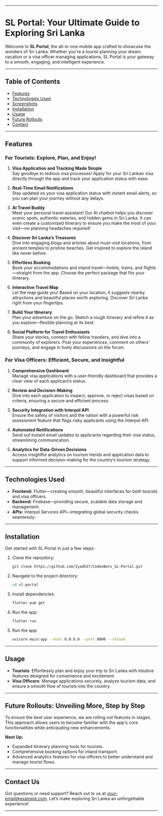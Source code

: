
---

# **SL Portal: Your Ultimate Guide to Exploring Sri Lanka**

Welcome to **SL Portal**, the all-in-one mobile app crafted to showcase the wonders of Sri Lanka. Whether you're a tourist planning your dream vacation or a visa officer managing applications, SL Portal is your gateway to a smooth, engaging, and intelligent experience.

---

## **Table of Contents**

- [Features](#features)
- [Technologies Used](#technologies-used)
- [Screenshots](#screenshots)
- [Installation](#installation)
- [Usage](#usage)
- [Future Rollouts](#future-rollouts)
- [Contact](#contact)

---

## **Features**

### **For Tourists: Explore, Plan, and Enjoy!**

1. **Visa Application and Tracking Made Simple**  
   Say goodbye to tedious visa processes! Apply for your Sri Lankan visa directly through the app and track your application status with ease.

2. **Real-Time Email Notifications**  
   Stay updated on your visa application status with instant email alerts, so you can plan your journey without any delays.

3. **AI Travel Buddy**  
   Meet your personal travel assistant! Our AI chatbot helps you discover scenic spots, authentic eateries, and hidden gems in Sri Lanka. It can even create a customized itinerary to ensure you make the most of your visit—no planning headaches required!

4. **Discover Sri Lanka’s Treasures**  
   Dive into engaging blogs and articles about must-visit locations, from ancient temples to pristine beaches. Get inspired to explore the island like never before.

5. **Effortless Booking**  
   Book your accommodations and inland travel—hotels, trains, and flights—straight from the app. Choose the perfect package that fits your itinerary.

6. **Interactive Travel Map**  
   Let the map guide you! Based on your location, it suggests nearby attractions and beautiful places worth exploring. Discover Sri Lanka right from your fingertips.

7. **Build Your Itinerary**  
   Plan your adventure on the go. Sketch a rough itinerary and refine it as you explore—flexible planning at its best.

8. **Social Platform for Travel Enthusiasts**  
   Share your stories, connect with fellow travelers, and dive into a community of explorers. Post your experiences, comment on others’ journeys, and engage in lively discussions on the forum.

### **For Visa Officers: Efficient, Secure, and Insightful**

1. **Comprehensive Dashboard**  
   Manage visa applications with a user-friendly dashboard that provides a clear view of each applicant’s status.

2. **Review and Decision-Making**  
   Dive into each application to inspect, approve, or reject visas based on criteria, ensuring a secure and efficient process.

3. **Security Integration with Interpol API**  
   Ensure the safety of visitors and the nation with a powerful risk assessment feature that flags risky applicants using the Interpol API.

4. **Automated Notifications**  
   Send out instant email updates to applicants regarding their visa status, streamlining communication.

5. **Analytics for Data-Driven Decisions**  
   Access insightful analytics on tourism trends and application data to support informed decision-making for the country’s tourism strategy.

---

## **Technologies Used**

- **Frontend:** Flutter—creating smooth, beautiful interfaces for both tourists and visa officers.
- **Backend:** Firebase—providing secure, scalable data storage and management.
- **APIs:** Interpol Services API—integrating global security checks seamlessly.

---

## **Installation**

Get started with SL Portal in just a few steps:

1. Clone the repository:

   ```bash
   git clone https://github.com/Iyadh27/CodexBots_SL-Portal.git
   ```

2. Navigate to the project directory:

   ```bash
   cd sl-portal
   ```

3. Install dependencies:

   ```bash
   flutter pub get
   ```

4. Run the app:

   ```bash
   flutter run
   ```
5. Run the app:

   ```bash
   uvicorn main:app --host 0.0.0.0 --port 8000 --reload
   ```

---

## **Usage**

- **Tourists**: Effortlessly plan and enjoy your trip to Sri Lanka with intuitive features designed for convenience and excitement.
- **Visa Officers**: Manage applications securely, analyze tourism data, and ensure a smooth flow of tourists into the country.

---

## **Future Rollouts: Unveiling More, Step by Step**

To ensure the best user experience, we are rolling out features in stages. This approach allows users to become familiar with the app's core functionalities while anticipating new enhancements.

**Next Up:**

- Expanded itinerary planning tools for tourists.
- Comprehensive booking options for inland transport.
- Advanced analytics features for visa officers to better understand and manage tourist flows.

---

## **Contact Us**

Got questions or need support? Reach out to us at [your-email@example.com](mailto:iyadh.21@cse.mrt.ac.lk). Let’s make exploring Sri Lanka an unforgettable experience!

---
